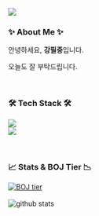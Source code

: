 <p align="left">
 <img src="https://capsule-render.vercel.app/api?type=waving&color=auto&height=200&section=header&text=Welcome!&fontSize=70" />
</p>

<div align="left">
 <h3><b>✨ About Me ✨</b></h3>
 <p>안녕하세요, <strong>강필중</strong>입니다.</p>
 <p>오늘도 잘 부탁드립니다.</p>
</div>
<br>

<div align="left">
 <h3><b>🛠️ Tech Stack 🛠️</b></h3>
 <p>
  <img src="https://skillicons.dev/icons?i=js,ts,react,nextjs" />
  <br>
  <img src="https://skillicons.dev/icons?i=python,pytorch,flutter" />
 </p>
</div>
<br>

<div align="left">
 <h3><b>📈 Stats & BOJ Tier 📉</b></h3>
 <p>
  <a href="https://solved.ac/piri007">
   <img src="http://mazassumnida.wtf/api/v2/generate_badge?boj=piri007" alt="BOJ tier"/>
  </a>
  <br><br>
  <img src="https://github-readme-stats.vercel.app/api?username=Codeblue-AI&show_icons=true&theme=radical" alt="github stats"/>
 </p>
</div>

